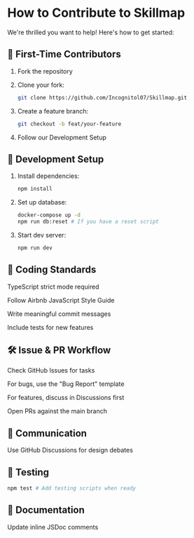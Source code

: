 # How to Contribute to Skillmap

We're thrilled you want to help! Here's how to get started:

## 🚀 First-Time Contributors

1. Fork the repository

2. Clone your fork:

   ```bash
   git clone https://github.com/Incognitol07/Skillmap.git
   ```

3. Create a feature branch:

    ```bash
    git checkout -b feat/your-feature
    ```

4. Follow our Development Setup

## 🔧 Development Setup

1. Install dependencies:

    ```bash
    npm install
    ```

2. Set up database:

    ```bash
    docker-compose up -d
    npm run db:reset # If you have a reset script
    ```

3. Start dev server:

    ```bash
    npm run dev
    ```

## 📜 Coding Standards

TypeScript strict mode required

Follow Airbnb JavaScript Style Guide

Write meaningful commit messages

Include tests for new features

## 🛠️ Issue & PR Workflow

Check GitHub Issues for tasks

For bugs, use the "Bug Report" template

For features, discuss in Discussions first

Open PRs against the main branch

## 💬 Communication

Use GitHub Discussions for design debates

## 🧪 Testing

```bash
npm test # Add testing scripts when ready
```

## 📖 Documentation

Update inline JSDoc comments

